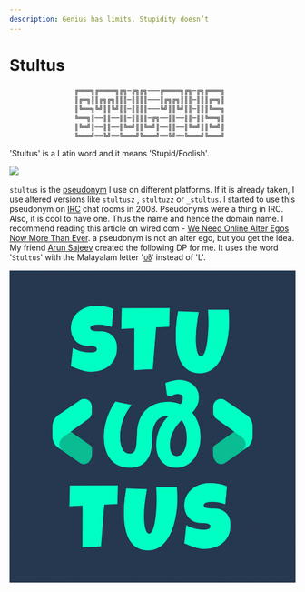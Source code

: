 ```yaml
---
description: Genius has limits. Stupidity doesn’t
---
```


# Stultus



```
                ╔═══╗╔════╗╔╗─╔╗╔╗───╔════╗╔╗─╔╗╔═══╗
                ║╔═╗║║╔╗╔╗║║║─║║║║───║╔╗╔╗║║║─║║║╔═╗║
                ║╚══╗╚╝║║╚╝║║─║║║║───╚╝║║╚╝║║─║║║╚══╗
                ╚══╗║──║║──║║─║║║║─╔╗──║║──║║─║║╚══╗║
                ║╚═╝║──║║──║╚═╝║║╚═╝║──║║──║╚═╝║║╚═╝║
                ╚═══╝──╚╝──╚═══╝╚═══╝──╚╝──╚═══╝╚═══╝
```

'Stultus' is a Latin word and it means 'Stupid/Foolish'.

![](.gitbook/assets/stultus\_definition.png)

`stultus` is the [pseudonym](https://en.wikipedia.org/wiki/Pseudonym) I use on different platforms. If it is already taken, I use altered versions like `stultusz` , `stultuzz` or `_stultus`. I started to use this pseudonym on [IRC](https://en.wikipedia.org/wiki/Internet\_Relay\_Chat) chat rooms in 2008.  Pseudonyms were a thing in IRC. Also, it is cool to have one. Thus the name and hence the domain name. I recommend reading this article on wired.com - [We Need Online Alter Egos Now More Than Ever](https://www.wired.com/2014/04/why-we-need-online-alter-egos-now-more-than-ever/). a pseudonym is not an alter ego, but you get the idea. My friend [Arun Sajeev](https://inspiredmonster.com) created the following DP for me. It uses the word '`Stultus`' with the Malayalam letter '[ൾ](https://www.fileformat.info/info/unicode/char/0d7e/index.htm)' instead of 'L'.

![](.gitbook/assets/stultus.jpg)

&#x20;
